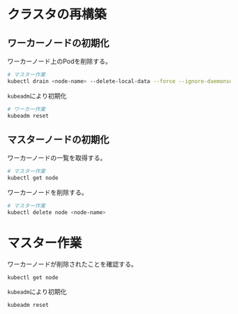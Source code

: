 # クラスタの再構築
## ワーカーノードの初期化
ワーカーノード上のPodを削除する。
```sh
# マスター作業
kubectl drain <node-name> --delete-local-data --force --ignore-daemonsets
```
`kubeadm`により初期化
```sh
# ワーカー作業
kubeadm reset
```

## マスターノードの初期化
ワーカーノードの一覧を取得する。
```sh
# マスター作業
kubectl get node
```
ワーカーノードを削除する。
```sh
# マスター作業
kubectl delete node <node-name>
```
# マスター作業
ワーカーノードが削除されたことを確認する。
```
kubectl get node
```
`kubeadm`により初期化
```sh
kubeadm reset
```
